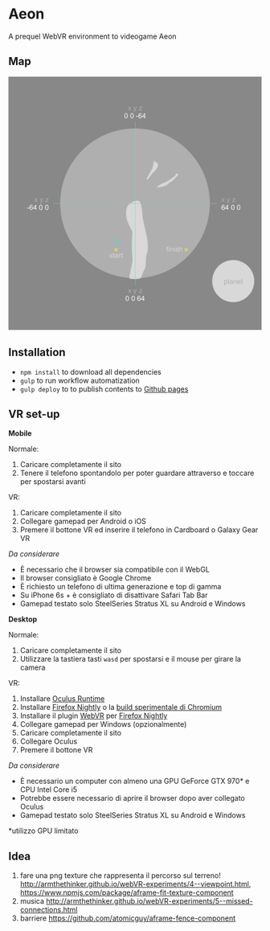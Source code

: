 # Aeon

A prequel WebVR environment to videogame Aeon

## Map

![Map](map.png)

## Installation

- `npm install` to download all dependencies
- `gulp` to run workflow automatization
- `gulp deploy` to to publish contents to [Github pages](https://pages.github.com/)

## VR set-up

**Mobile**

Normale:

1. Caricare completamente il sito
2. Tenere il telefono spontandolo per poter guardare attraverso e toccare per spostarsi avanti

VR:

1. Caricare completamente il sito
2. Collegare gamepad per Android o iOS
2. Premere il bottone VR ed inserire il telefono in Cardboard o Galaxy Gear VR

*Da considerare*

- È necessario che il browser sia compatibile con il WebGL
- Il browser consigliato è Google Chrome
- È richiesto un telefono di ultima generazione e top di gamma
- Su iPhone 6s + è consigliato di disattivare Safari Tab Bar
- Gamepad testato solo SteelSeries Stratus XL su Android e Windows

**Desktop**

Normale:

1. Caricare completamente il sito
2. Utilizzare la tastiera tasti `wasd` per spostarsi e il mouse per girare la camera

VR:

1. Installare [Oculus Runtime](https://www.oculus.com/en-us/setup/)
2. Installare [Firefox Nightly](https://nightly.mozilla.org/) o la [build sperimentale di Chromium](https://drive.google.com/folderview?id=0BzudLt22BqGRbW9WTHMtOWMzNjQ&usp=sharing#list)
3. Installare il plugin [WebVR](https://addons.mozilla.org/en-US/firefox/addon/mozilla-webvr-enabler/) per [Firefox Nightly](https://nightly.mozilla.org/)
4. Collegare gamepad per Windows (opzionalmente)
4. Caricare completamente il sito
5. Collegare Oculus
6. Premere il bottone VR

*Da considerare*

- È necessario un computer con almeno una GPU GeForce GTX 970* e CPU Intel Core i5
- Potrebbe essere necessario di aprire il browser dopo aver collegato Oculus
- Gamepad testato solo SteelSeries Stratus XL su Android e Windows

*utilizzo GPU limitato

## Idea

1. fare una png texture che rappresenta il percorso sul terreno! http://armthethinker.github.io/webVR-experiments/4--viewpoint.html, https://www.npmjs.com/package/aframe-fit-texture-component
2. musica http://armthethinker.github.io/webVR-experiments/5--missed-connections.html
3. barriere https://github.com/atomicguy/aframe-fence-component
